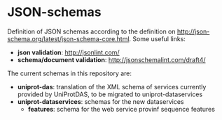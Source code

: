 # JSON-schemas

Definition of JSON schemas according to the definition on http://json-schema.org/latest/json-schema-core.html. Some useful links:
* **json validation**: http://jsonlint.com/
* **schema/document validation**: http://jsonschemalint.com/draft4/


The current schemas in this repository are:
* **uniprot-das**: translation of the XML schema of services currently provided by UniProtDAS, to be migrated to uniprot-dataservices
* **uniprot-dataservices**: schemas for the new dataservices
  * **features**: schema for the web service provinf sequence features

